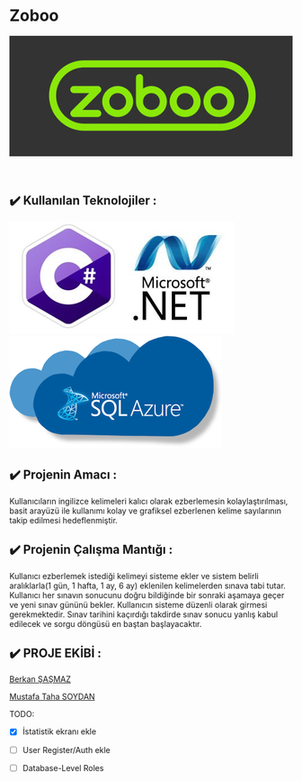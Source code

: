 # Zoboo
<p align="center" >
  <img src="Img/Zoboo.jpg">
</p>
<br>
 
## :heavy_check_mark: Kullanılan Teknolojiler : 

![CSHARP](Img/CSharp.jpeg)
![SQL](Img/sql-azure.png)


## :heavy_check_mark: Projenin Amacı :
<p>Kullanıcıların ingilizce kelimeleri kalıcı olarak ezberlemesin kolaylaştırılması, basit arayüzü ile kullanımı kolay ve grafiksel ezberlenen kelime sayılarının takip edilmesi hedeflenmiştir.</p>

## :heavy_check_mark: Projenin Çalışma Mantığı :
<p> Kullanıcı ezberlemek istediği kelimeyi sisteme ekler ve sistem belirli aralıklarla(1 gün, 1 hafta, 1 ay, 6 ay) eklenilen kelimelerden sınava tabi tutar. Kullanıcı her sınavın sonucunu doğru bildiğinde bir sonraki aşamaya geçer ve yeni sınav gününü bekler. Kullanıcın sisteme düzenli olarak girmesi gerekmektedir. Sınav tarihini kaçırdığı takdirde sınav sonucu yanlış kabul edilecek ve sorgu döngüsü en baştan başlayacaktır.</p>

##  :heavy_check_mark: PROJE EKİBİ : <br>

[Berkan ŞAŞMAZ](https://github.com/berkansasmaz)

[Mustafa Taha SOYDAN](https://github.com/Mtsoydan)

TODO: <br>
- [x] İstatistik ekranı ekle
- [ ] User Register/Auth ekle
- [ ] Database-Level Roles

 
